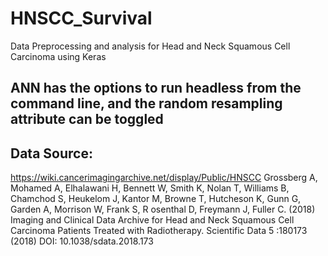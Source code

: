 # HNSCC_Survival
Data Preprocessing and analysis for Head and Neck Squamous Cell Carcinoma using Keras

## ANN has the options to run headless from the command line, and the random resampling attribute can be toggled

## Data Source: 
https://wiki.cancerimagingarchive.net/display/Public/HNSCC
Grossberg A, Mohamed A, Elhalawani H, Bennett W, Smith K, Nolan T, Williams B, Chamchod S, Heukelom J, Kantor M, Browne T, Hutcheson K, Gunn G, Garden A, Morrison W, Frank S, R osenthal D, Freymann J, Fuller C. 
(2018) Imaging and Clinical Data Archive for Head and Neck Squamous Cell Carcinoma Patients Treated with Radiotherapy. 
Scientific Data 5 :180173 (2018) 
DOI: 10.1038/sdata.2018.173 
